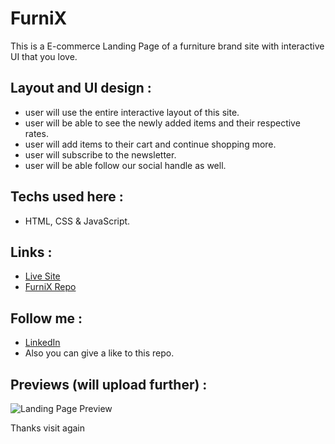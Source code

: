 # FurniX
This is a E-commerce Landing Page of a furniture brand site with interactive UI that you love.

## Layout and UI design :
- user will use the entire interactive layout of this site.
- user will be able to see the newly added items and their respective rates.
- user will add items to their cart and continue shopping more.
- user will subscribe to the newsletter.
- user will be able follow our social handle as well.

## Techs used here :
- HTML, CSS & JavaScript.

## Links :
- <a href="https://harshitvijaygupta.github.io/hvgfurnix/">Live Site</a>
- <a href="https://github.com/harshitvijaygupta/hvgfurnix/">FurniX Repo</a>

## Follow me :
- <a href="https://www.linkedin.com/in/harshit-vijay-gupta/">LinkedIn</a>
- Also you can give a like to this repo.

## Previews (will upload further) :

![Landing Page Preview](https://user-images.githubusercontent.com/76866513/131556234-4c76c425-a143-4b37-82b4-43fb4ab6677e.png)


Thanks visit again
